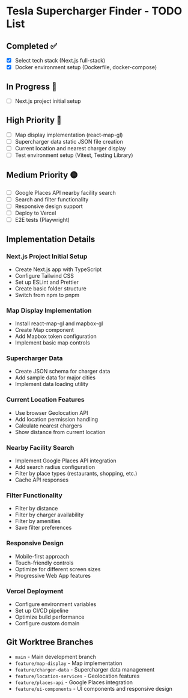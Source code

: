 # Tesla Supercharger Finder - TODO List

## Completed ✅

- [x] Select tech stack (Next.js full-stack)
- [x] Docker environment setup (Dockerfile, docker-compose)

## In Progress 🔄

- [ ] Next.js project initial setup

## High Priority 🔴

- [ ] Map display implementation (react-map-gl)
- [ ] Supercharger data static JSON file creation
- [ ] Current location and nearest charger display
- [ ] Test environment setup (Vitest, Testing Library)

## Medium Priority 🟡

- [ ] Google Places API nearby facility search
- [ ] Search and filter functionality
- [ ] Responsive design support
- [ ] Deploy to Vercel
- [ ] E2E tests (Playwright)

## Implementation Details

### Next.js Project Initial Setup

- Create Next.js app with TypeScript
- Configure Tailwind CSS
- Set up ESLint and Prettier
- Create basic folder structure
- Switch from npm to pnpm

### Map Display Implementation

- Install react-map-gl and mapbox-gl
- Create Map component
- Add Mapbox token configuration
- Implement basic map controls

### Supercharger Data

- Create JSON schema for charger data
- Add sample data for major cities
- Implement data loading utility

### Current Location Features

- Use browser Geolocation API
- Add location permission handling
- Calculate nearest chargers
- Show distance from current location

### Nearby Facility Search

- Implement Google Places API integration
- Add search radius configuration
- Filter by place types (restaurants, shopping, etc.)
- Cache API responses

### Filter Functionality

- Filter by distance
- Filter by charger availability
- Filter by amenities
- Save filter preferences

### Responsive Design

- Mobile-first approach
- Touch-friendly controls
- Optimize for different screen sizes
- Progressive Web App features

### Vercel Deployment

- Configure environment variables
- Set up CI/CD pipeline
- Optimize build performance
- Configure custom domain

## Git Worktree Branches

- `main` - Main development branch
- `feature/map-display` - Map implementation
- `feature/charger-data` - Supercharger data management
- `feature/location-services` - Geolocation features
- `feature/places-api` - Google Places integration
- `feature/ui-components` - UI components and responsive design
